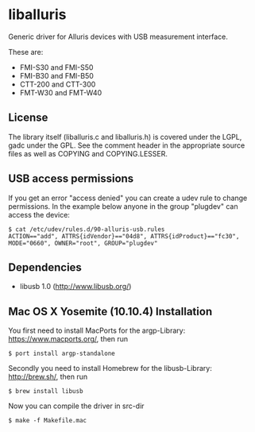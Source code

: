 # liballuris
Generic driver for Alluris devices with USB measurement interface.

These are:
* FMI-S30 and FMI-S50
* FMI-B30 and FMI-B50
* CTT-200 and CTT-300
* FMT-W30 and FMT-W40

## License

The library itself (liballuris.c and liballuris.h) is covered under the LGPL, gadc under the GPL.
See the comment header in the appropriate source files as well as COPYING and COPYING.LESSER.

## USB access permissions

If you get an error "access denied" you can create a udev rule to change permissions.
In the example below anyone in the group "plugdev" can access the device:

```
$ cat /etc/udev/rules.d/90-alluris-usb.rules
ACTION=="add", ATTRS{idVendor}=="04d8", ATTRS{idProduct}=="fc30", MODE="0660", OWNER="root", GROUP="plugdev"
```

## Dependencies

* libusb 1.0 (http://www.libusb.org/)

##  Mac OS X Yosemite (10.10.4) Installation

You first need to install MacPorts for the argp-Library: https://www.macports.org/, then run
```
$ port install argp-standalone
```

Secondly you need to install Homebrew for the libusb-Library: http://brew.sh/, then run
```
$ brew install libusb
```

Now you can compile the driver in src-dir
```
$ make -f Makefile.mac
```
